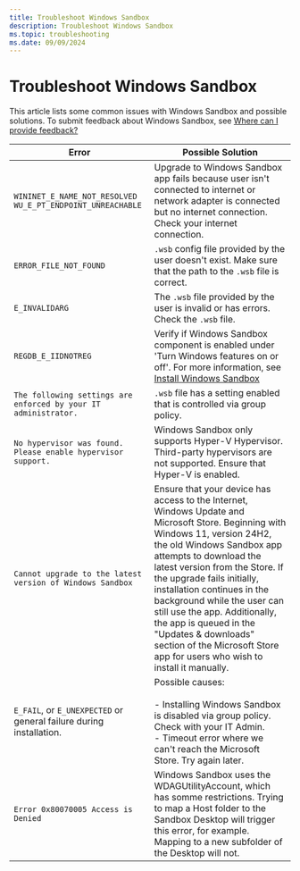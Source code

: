 ```yaml
---
title: Troubleshoot Windows Sandbox
description: Troubleshoot Windows Sandbox
ms.topic: troubleshooting
ms.date: 09/09/2024
---
```


# Troubleshoot Windows Sandbox

This article lists some common issues with Windows Sandbox and possible solutions. To submit feedback about Windows Sandbox, see [Where can I provide feedback?](windows-sandbox-faq.yml#where-can-i-provide-feedback)

| Error | Possible Solution |
|--|--|
| `WININET_E_NAME_NOT_RESOLVED` <br>`WU_E_PT_ENDPOINT_UNREACHABLE` | Upgrade to Windows Sandbox app fails because user isn't connected to internet or network adapter is connected but no internet connection. Check your internet connection. |
| `ERROR_FILE_NOT_FOUND` | `.wsb` config file provided by the user doesn't exist. Make sure that the path to the `.wsb` file is correct. |
| `E_INVALIDARG` | The `.wsb` file provided by the user is invalid or has errors. Check the `.wsb` file. |
| `REGDB_E_IIDNOTREG` | Verify if Windows Sandbox component is enabled under 'Turn Windows features on or off'. For more information, see [Install Windows Sandbox](windows-sandbox-install.md) |
| `The following settings are enforced by your IT administrator.` | `.wsb` file has a setting enabled that is controlled via group policy. |
| `No hypervisor was found. Please enable hypervisor support.` | Windows Sandbox only supports Hyper-V Hypervisor. Third-party hypervisors are not supported. Ensure that Hyper-V is enabled. |
| `Cannot upgrade to the latest version of Windows Sandbox` | Ensure that your device has access to the Internet, Windows Update and Microsoft Store. Beginning with Windows 11, version 24H2, the old Windows Sandbox app attempts to download the latest version from the Store. If the upgrade fails initially, installation continues in the background while the user can still use the app. Additionally, the app is queued in the "Updates & downloads" section of the Microsoft Store app for users who wish to install it manually. |
| `E_FAIL`, or `E_UNEXPECTED` or general failure during installation. | Possible causes: <br><br>- Installing Windows Sandbox is disabled via group policy. Check with your IT Admin. <br>- Timeout error where we can't reach the Microsoft Store. Try again later. |
| `Error 0x80070005 Access is Denied` | Windows Sandbox uses the WDAGUtilityAccount, which has somme restrictions. Trying to map a Host folder to the Sandbox Desktop will trigger this error, for example. Mapping to a new subfolder of the Desktop will not. |
